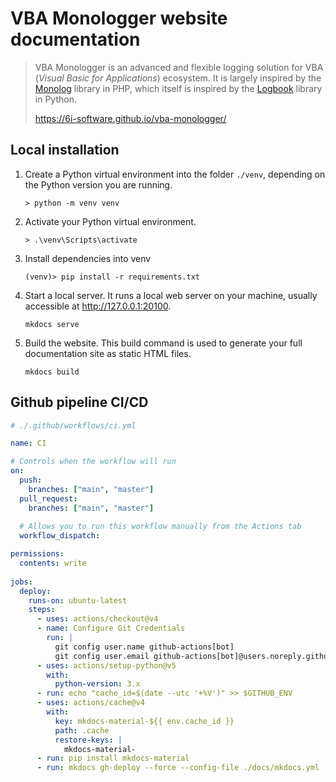 # VBA Monologger website documentation

> VBA Monologger is an advanced and flexible logging solution for VBA (*Visual Basic for Applications*) ecosystem. It is largely inspired by the [Monolog](https://github.com/Seldaek/monolog) library in PHP, which itself is inspired by the [Logbook](https://logbook.readthedocs.io/en/stable/) library in Python.
>
> https://6i-software.github.io/vba-monologger/


## Local installation

1. Create a Python virtual environment into the folder `./venv`, depending on the Python version you are running.
    ```
    > python -m venv venv
    ```
   
2. Activate your Python virtual environment.
   ```
   > .\venv\Scripts\activate
    ```
   
3. Install dependencies into venv
    ```
    (venv)> pip install -r requirements.txt
    ```

4. Start a local server. It runs a local web server on your machine, usually accessible at http://127.0.0.1:20100.
   ```
   mkdocs serve
   ```

5. Build the website. This build command is used to generate your full documentation site as static HTML files.
   ```
   mkdocs build
   ```


## Github pipeline CI/CD

```yaml
# ./.github/workflows/ci.yml

name: CI

# Controls when the workflow will run
on:
  push:
    branches: ["main", "master"]
  pull_request:
    branches: ["main", "master"]
    
  # Allows you to run this workflow manually from the Actions tab
  workflow_dispatch:

permissions:
  contents: write    
  
jobs:
  deploy:
    runs-on: ubuntu-latest
    steps:
      - uses: actions/checkout@v4
      - name: Configure Git Credentials
        run: |
          git config user.name github-actions[bot]
          git config user.email github-actions[bot]@users.noreply.github.com
      - uses: actions/setup-python@v5
        with:
          python-version: 3.x
      - run: echo "cache_id=$(date --utc '+%V')" >> $GITHUB_ENV 
      - uses: actions/cache@v4
        with:
          key: mkdocs-material-${{ env.cache_id }}
          path: .cache
          restore-keys: |
            mkdocs-material-
      - run: pip install mkdocs-material 
      - run: mkdocs gh-deploy --force --config-file ./docs/mkdocs.yml
```